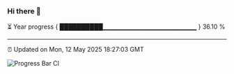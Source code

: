 ### Hi there 👋

⏳ Year progress { ██████████▁▁▁▁▁▁▁▁▁▁▁▁▁▁▁▁▁▁▁▁ } 36.10 %

---

⏰ Updated on Mon, 12 May 2025 18:27:03 GMT

![Progress Bar CI](https://github.com/liununu/liununu/workflows/Progress%20Bar%20CI/badge.svg)
